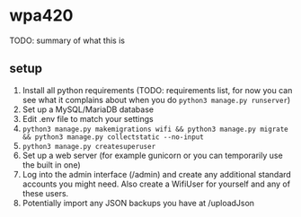 # wpa420

TODO: summary of what this is

## setup
1. Install all python requirements (TODO: requirements list, for now you can see what it complains about when you do `python3 manage.py runserver`)
2. Set up a MySQL/MariaDB database
3. Edit .env file to match your settings
4. `python3 manage.py makemigrations wifi && python3 manage.py migrate && python3 manage.py collectstatic --no-input`
5. `python3 manage.py createsuperuser`
6. Set up a web server (for example gunicorn or you can temporarily use the built in one)
7. Log into the admin interface (/admin) and create any additional standard accounts you might need. Also create a WifiUser for yourself and any of these users.
8. Potentially import any JSON backups you have at /uploadJson
